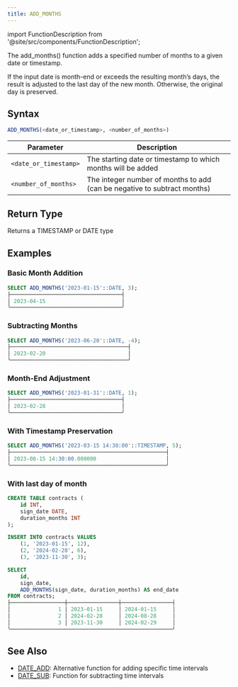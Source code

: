 ```yaml
---
title: ADD_MONTHS
---
```

import FunctionDescription from '@site/src/components/FunctionDescription';

<FunctionDescription description="Introduced or updated: v1.2.760"/>

The add_months() function adds a specified number of months to a given date or timestamp.

If the input date is month-end or exceeds the resulting month’s days, the result is adjusted to the last day of the new month. Otherwise, the original day is preserved.

## Syntax

```sql
ADD_MONTHS(<date_or_timestamp>, <number_of_months>)
```

| Parameter            | Description                                                                 |
|----------------------|-----------------------------------------------------------------------------|
| `<date_or_timestamp>` | The starting date or timestamp to which months will be added               |
| `<number_of_months>`  | The integer number of months to add (can be negative to subtract months)   |

## Return Type

Returns a TIMESTAMP or DATE type

## Examples

### Basic Month Addition
```sql
SELECT ADD_MONTHS('2023-01-15'::DATE, 3);
├───────────────────────────────────┤
│ 2023-04-15                        │
╰───────────────────────────────────╯
```

### Subtracting Months
```sql
SELECT ADD_MONTHS('2023-06-20'::DATE, -4);
├─────────────────────────────────────┤
│ 2023-02-20                          │
╰─────────────────────────────────────╯
```

### Month-End Adjustment
```sql
SELECT ADD_MONTHS('2023-01-31'::DATE, 1);
├───────────────────────────────────┤
│ 2023-02-28                        │
╰───────────────────────────────────╯
```

### With Timestamp Preservation
```sql
SELECT ADD_MONTHS('2023-03-15 14:30:00'::TIMESTAMP, 5);
├─────────────────────────────────────────────────┤
│ 2023-08-15 14:30:00.000000                      │
╰─────────────────────────────────────────────────╯
```

### With last day of month
```sql
CREATE TABLE contracts (
    id INT,
    sign_date DATE,
    duration_months INT
);

INSERT INTO contracts VALUES
    (1, '2023-01-15', 12),
    (2, '2024-02-28', 6),
    (3, '2023-11-30', 3);

SELECT 
    id,
    sign_date,
    ADD_MONTHS(sign_date, duration_months) AS end_date
FROM contracts;
├─────────────────┼────────────────┼────────────────┤
│               1 │ 2023-01-15     │ 2024-01-15     │
│               2 │ 2024-02-28     │ 2024-08-28     │
│               3 │ 2023-11-30     │ 2024-02-29     │
╰───────────────────────────────────────────────────╯

```

## See Also

- [DATE_ADD](date-add.md): Alternative function for adding specific time intervals
- [DATE_SUB](date-sub.md): Function for subtracting time intervals

